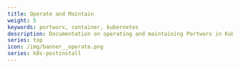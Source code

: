 ```yaml
---
title: Operate and Maintain
weight: 5
keywords: portworx, container, kubernetes
description: Documentation on operating and maintaining Portworx in Kubernetes environments
series: top
icon: /img/banner__operate.png
series: k8s-postinstall
---
```

